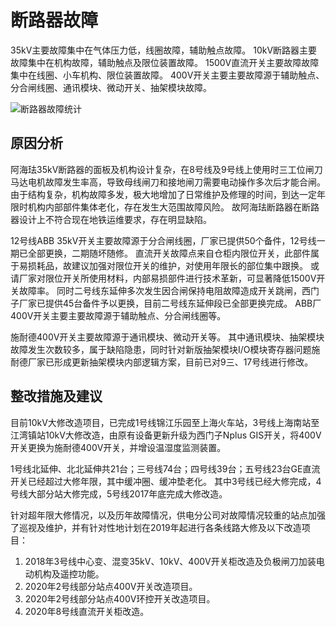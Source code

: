 # 断路器故障

35kV主要故障集中在气体压力低，线圈故障，辅助触点故障。
10kV断路器主要故障集中在机构故障，辅助触点及限位装置故障。
1500V直流开关主要故障故障集中在线圈、小车机构、限位装置故障。
400V开关主要主要故障源于辅助触点、分合闸线圈、通讯模块、微动开关、抽架模块故障。

![断路器故障统计](https://github.com/tj366/tj366.github.io/blob/master/_posts/images/image201800101.png)

## 原因分析

阿海珐35kV断路器的面板及机构设计复杂，在8号线及9号线上使用时三工位闸刀马达电机故障发生率高，导致母线闸刀和接地闸刀需要电动操作多次后才能合闸。
由于结构复杂，机构故障多发，极大地增加了日常维护及修理的时间，到达一定年限时机构内部部件集体老化，存在发生大范围故障风险。
故阿海珐断路器在断路器设计上不符合现在地铁运维要求，存在明显缺陷。

12号线ABB 35kV开关主要故障源于分合闸线圈，厂家已提供50个备件，12号线一期已全部更换，二期随坏随修。
直流开关故障点来自仓柜内限位开关，此部件属于易损耗品，故建议加强对限位开关的维护，对使用年限长的部位集中跟换。
或请厂家对限位开关所使用材料，内部易损部件进行技术革新，可显著降低1500V开关故障率。
同时二号线东延伸多次发生因合闸保持电阻故障造成开关跳闸，西门子厂家已提供45台备件予以更换，目前二号线东延伸段已全部更换完成。
ABB厂400V开关主要主要故障源于辅助触点、分合闸线圈等。

施耐德400V开关主要故障源于通讯模块、微动开关等。
其中通讯模块、抽架模块故障发生次数较多，属于缺陷隐患，同时针对新版抽架模块I/O模块寄存器问题施耐德厂家已形成更新抽架模块内部逻辑方案，目前已对9三、17号线进行修改。

## 整改措施及建议

目前10kV大修改造项目，已完成1号线锦江乐园至上海火车站，3号线上海南站至江湾镇站10kV大修改造，由原有设备更新升级为西门子Nplus GIS开关，将400V开关更换为施耐德400V开关，并增设温湿度监测装置。

1号线北延伸、北北延伸共21台；三号线74台；四号线39台；五号线23台GE直流开关已经超过大修年限，其中缓冲圈、缓冲垫老化。
其中3号线已经大修完成，4号线大部分站大修完成，5号线2017年底完成大修改造。

针对超年限大修情况，以及历年故障情况，供电分公司对故障情况较重的站点加强了巡视及维护，并有针对性地计划在2019年起进行各条线路大修及以下改造项目：

1.	2018年3号线中心变、混变35kV、10kV、400V开关柜改造及负极闸刀加装电动机构及遥控功能。
2.	2020年2号线部分站点400V开关改造项目。
3.	2020年2号线部分站点400V环控开关改造项目。
4.	2020年8号线直流开关柜改造。

